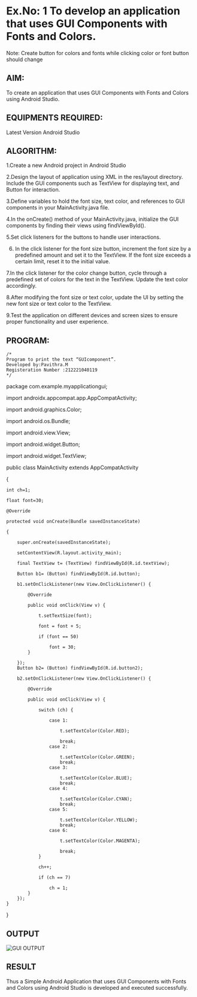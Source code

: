 # Ex.No: 1 To develop an application that uses GUI Components with Fonts and Colors. 
Note: Create button for colors and fonts while clicking color or font button should change 


## AIM:

To create an application that uses GUI Components with Fonts and Colors using Android Studio.

## EQUIPMENTS REQUIRED:

Latest Version Android Studio

## ALGORITHM:
1.Create a new Android project in Android Studio

2.Design the layout of application using XML in the res/layout directory. Include the GUI components such as TextView for displaying text, and Button for interaction.

3.Define variables to hold the font size, text color, and references to GUI components in your MainActivity.java file.

4.In the onCreate() method of your MainActivity.java, initialize the GUI components by finding their views using findViewById().

5.Set click listeners for the buttons to handle user interactions.

6. In the click listener for the font size button, increment the font size by a predefined amount and set it to the TextView. If the font size exceeds a certain limit, reset it to the initial value.

7.In the click listener for the color change button, cycle through a predefined set of colors for the text in the TextView. Update the text color accordingly.

8.After modifying the font size or text color, update the UI by setting the new font size or text color to the TextView.

9.Test the application on different devices and screen sizes to ensure proper functionality and user experience.

## PROGRAM:
```
/*
Program to print the text “GUIcomponent”.
Developed by:Pavithra.M
Registeration Number :212221040119
*/
```
package com.example.myapplicationgui;


import androidx.appcompat.app.AppCompatActivity;

import android.graphics.Color;

import android.os.Bundle;

import android.view.View;

import android.widget.Button;

import android.widget.TextView;

public class MainActivity extends AppCompatActivity

{

    int ch=1;
    
    float font=30;
    
    @Override
    
    protected void onCreate(Bundle savedInstanceState)
    
    {
    
        super.onCreate(savedInstanceState);
        
        setContentView(R.layout.activity_main);
        
        final TextView t= (TextView) findViewById(R.id.textView);
        
        Button b1= (Button) findViewById(R.id.button);
        
        b1.setOnClickListener(new View.OnClickListener() {
        
            @Override
            
            public void onClick(View v) {
            
                t.setTextSize(font);
                
                font = font + 5;
                
                if (font == 50)
                
                    font = 30;
            }
            
        });
        Button b2= (Button) findViewById(R.id.button2);
        
        b2.setOnClickListener(new View.OnClickListener() {
        
            @Override
            
            public void onClick(View v) {
            
                switch (ch) {
                
                    case 1:
                    
                        t.setTextColor(Color.RED);
                        
                        break;
                    case 2:
                    
                        t.setTextColor(Color.GREEN);
                        break;
                    case 3:
                    
                        t.setTextColor(Color.BLUE);
                        break;
                    case 4:
                    
                        t.setTextColor(Color.CYAN);
                        break;
                    case 5:
                    
                        t.setTextColor(Color.YELLOW);
                        break;
                    case 6:
                    
                        t.setTextColor(Color.MAGENTA);
                    
                        break;
                }
                
                ch++;
                
                if (ch == 7)
                
                    ch = 1;
            }
        });
    }
}

## OUTPUT
![GUI OUTPUT](https://github.com/Pavithra-M119/GUI-components/assets/119229774/5af5e934-88a2-43d4-9e6d-7ebdd01218d1)




## RESULT
Thus a Simple Android Application that uses GUI Components with Fonts and Colors using Android Studio is developed and executed successfully.


